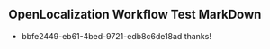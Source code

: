 ## OpenLocalization Workflow Test MarkDown
* bbfe2449-eb61-4bed-9721-edb8c6de18ad thanks!

<!--HONumber=Aug16_HO3-->


